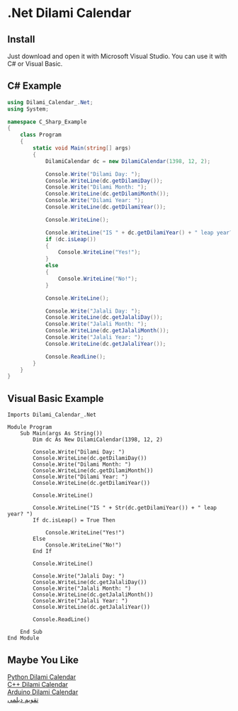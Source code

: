 
# .Net Dilami Calendar

## Install

Just download and open it with Microsoft Visual Studio. You can use it with C# or Visual Basic.


## C# Example

```c#
using Dilami_Calendar_.Net;
using System;

namespace C_Sharp_Example
{
    class Program
    {
        static void Main(string[] args)
        {
            DilamiCalendar dc = new DilamiCalendar(1398, 12, 2);

            Console.Write("Dilami Day: ");
            Console.WriteLine(dc.getDilamiDay());
            Console.Write("Dilami Month: ");
            Console.WriteLine(dc.getDilamiMonth());
            Console.Write("Dilami Year: ");
            Console.WriteLine(dc.getDilamiYear());

            Console.WriteLine();

            Console.WriteLine("IS " + dc.getDilamiYear() + " leap year? ");
            if (dc.isLeap())
            {
                Console.WriteLine("Yes!");
            }
            else
            {
                Console.WriteLine("No!");
            }

            Console.WriteLine();

            Console.Write("Jalali Day: ");
            Console.WriteLine(dc.getJalaliDay());
            Console.Write("Jalali Month: ");
            Console.WriteLine(dc.getJalaliMonth());
            Console.Write("Jalali Year: ");
            Console.WriteLine(dc.getJalaliYear());

            Console.ReadLine();
        }
    }
}

```

## Visual Basic Example

```visual basic
Imports Dilami_Calendar_.Net

Module Program
    Sub Main(args As String())
        Dim dc As New DilamiCalendar(1398, 12, 2)

        Console.Write("Dilami Day: ")
        Console.WriteLine(dc.getDilamiDay())
        Console.Write("Dilami Month: ")
        Console.WriteLine(dc.getDilamiMonth())
        Console.Write("Dilami Year: ")
        Console.WriteLine(dc.getDilamiYear())

        Console.WriteLine()

        Console.WriteLine("IS " + Str(dc.getDilamiYear()) + " leap year? ")
        If dc.isLeap() = True Then

            Console.WriteLine("Yes!")
        Else
            Console.WriteLine("No!")
        End If

        Console.WriteLine()

        Console.Write("Jalali Day: ")
        Console.WriteLine(dc.getJalaliDay())
        Console.Write("Jalali Month: ")
        Console.WriteLine(dc.getJalaliMonth())
        Console.Write("Jalali Year: ")
        Console.WriteLine(dc.getJalaliYear())

        Console.ReadLine()

    End Sub
End Module

```

## Maybe You Like

[Python Dilami Calendar](https://github.com/Jangal/python-dilami-calendar)
<br/>
[C++ Dilami Calendar](https://github.com/Jangal/Dilami-Calendar-C-)
<br/>
[Arduino Dilami Calendar](https://github.com/LordArma/Dilami-Calendar-Arduino)
<br/>
[تقویم دیلمی](http://giltime.ir)
